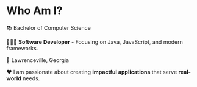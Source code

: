 # Who Am I?

📚 Bachelor of Computer Science

👨🏻‍💻 **Software Developer** - Focusing on Java, JavaScript, and modern frameworks.

📍 Lawrenceville, Georgia

❤️ I am passionate about creating **impactful applications** that serve **real-world** needs.
